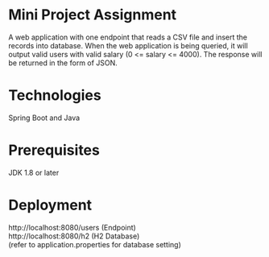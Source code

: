 # Mini Project Assignment
A web application with one endpoint that reads a CSV file and insert the records into database. When the web application is being queried, it will output valid users with valid salary (0 <= salary <= 4000). The response will be returned in the form of JSON.
# Technologies
Spring Boot and Java
# Prerequisites
JDK 1.8 or later
# Deployment
http://localhost:8080/users (Endpoint)<br />
http://localhost:8080/h2 (H2 Database)<br />
(refer to application.properties for database setting)
